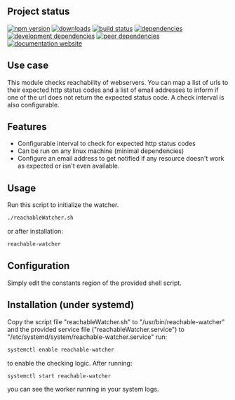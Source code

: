 <!-- #!/usr/bin/env markdown
-*- coding: utf-8 -*-
region header
Copyright Torben Sickert (info["~at~"]torben.website) 16.12.2012

License
-------

This library written by Torben Sickert stand under a creative commons naming
3.0 unported license. See https://creativecommons.org/licenses/by/3.0/deed.de
endregion -->

Project status
--------------

[![npm version](https://badge.fury.io/js/reachable-watcher.svg)](https://www.npmjs.com/package/reachable-watcher)
[![downloads](https://img.shields.io/npm/dy/reachable-watcher.svg)](https://www.npmjs.com/package/reachable-watcher)
[![build status](https://travis-ci.org/thaibault/reachableWatcher.svg?branch=master)](https://travis-ci.org/thaibault/reachableWatcher)
[![dependencies](https://img.shields.io/david/thaibault/reachable-watcher.svg)](https://david-dm.org/thaibault/reachable-watcher)
[![development dependencies](https://img.shields.io/david/dev/thaibault/reachable-watcher.svg)](https://david-dm.org/thaibault/reachable-watcher?type=dev)
[![peer dependencies](https://img.shields.io/david/peer/thaibault/reachable-watcher.svg)](https://david-dm.org/thaibault/reachable-watcher?type=peer)
[![documentation website](https://img.shields.io/website-up-down-green-red/https/torben.website/reachableWatcher.svg?label=documentation-website)](https://torben.website/reachableWatcher)

Use case
--------

This module checks reachability of webservers. You can map a list of urls to
their expected http status codes and a list of email addresses to inform if one
of the url does not return the expected status code. A check interval is also
configurable.

Features
--------

- Configurable interval to check for expected http status codes
- Can be run on any linux machine (minimal dependencies)
- Configure an email address to get notified if any resource doesn't work as
  expected or isn't even available.

Usage
-----

Run this script to initialize the watcher.

```sh
./reachableWatcher.sh
```

or after installation:

```sh
reachable-watcher
```

Configuration
-------------

Simply edit the constants region of the provided shell script.

Installation (under systemd)
----------------------------

Copy the script file "reachableWatcher.sh" to "/usr/bin/reachable-watcher" and
the provided service file ("reachableWatcher.service") to
"/etc/systemd/system/reachable-watcher.service" run:

```sh
systemctl enable reachable-watcher
```

to enable the checking logic. After running:

```sh
systemctl start reachable-watcher
```

you can see the worker running in your system logs.

<!-- region vim modline
vim: set tabstop=4 shiftwidth=4 expandtab:
vim: foldmethod=marker foldmarker=region,endregion:
endregion -->
